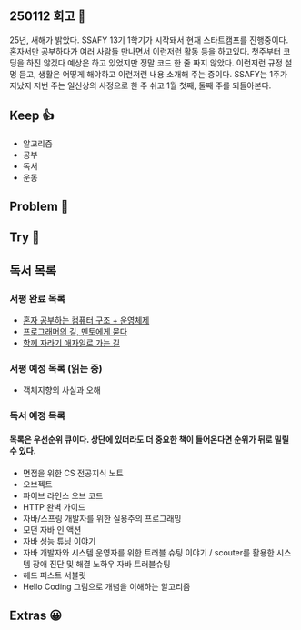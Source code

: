 ## 250112 회고 💬
25년, 새해가 밝았다. SSAFY 13기 1학기가 시작돼서 현재 스타트캠프를 진행중이다. 혼자서만 공부하다가 여러 사람들 만나면서 이런저런 활동 등을 하고있다. 첫주부터 코딩을 하진 않겠다 예상은 하고 있었지만 정말 코드 한 줄 짜지 않았다. 이런저런 규정 설명 듣고, 생활은 어떻게 해야하고 이런저런 내용 소개해 주는 중이다. SSAFY는 1주가 지났지 저번 주는 일신상의 사정으로 한 주 쉬고 1월 첫째, 둘째 주를 되돌아본다.
## Keep 👍
- 알고리즘
- 공부
- 독서
- 운동

## Problem 🤢

## Try 🧚

## 독서 목록

### 서평 완료 목록
- [혼자 공부하는 컴퓨터 구조 + 운영체제](https://velog.io/@regular_jk_kim/혼자-공부하는-컴퓨터-구조-운영체제-를-읽고)
- [프로그래머의 길, 멘토에게 묻다](https://velog.io/@regular_jk_kim/프로그래머의-길-멘토에게-묻다-를-읽고-24jpq345)
- [함께 자라기 애자일로 가는 길](https://velog.io/@regular_jk_kim/함께-자라기-를-읽고)

###  서평 예정 목록 (읽는 중) 
- 객체지향의 사실과 오해

### 독서 예정 목록
#### 목록은 우선순위 큐이다. 상단에 있더라도 더 중요한 책이 들어온다면 순위가 뒤로 밀릴 수 있다.
- 면접을 위한 CS 전공지식 노트
- 오브젝트
- 파이브 라인스 오브 코드
- HTTP 완벽 가이드
- 자바/스프링 개발자를 위한 실용주의 프로그래밍
- 모던 자바 인 액션
- 자바 성능 튜닝 이야기 
- 자바 개발자와 시스템 운영자를 위한 트러블 슈팅 이야기 / scouter를 활용한 시스템 장애 진단 및 해결 노하우 자바 트러블슈팅
- 헤드 퍼스트 서블릿
- Hello Coding 그림으로 개념을 이해하는 알고리즘


## Extras 😀



